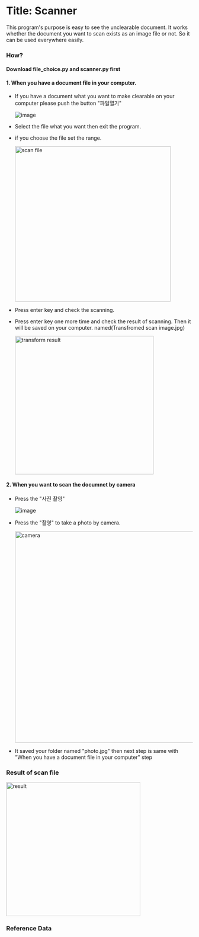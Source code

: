 # Title: Scanner

This program's purpose is easy to see the unclearable document. It works whether the document you want to scan exists as an image file or not. So it can be used everywhere easily.

### How?

#### Download file_choice.py and scanner.py first


#### 1. When you have a document file in your computer.   

  + If you have a document what you want to make clearable on your computer please push the button "파일열기"

       ![image](https://user-images.githubusercontent.com/113345127/207003277-efabe2e6-5a66-4478-882f-91179a912bb9.png)  
  
  + Select the file what you want then exit the program.      
  + if you choose the file set the range.
 
      <img width="420" alt="scan file" src="https://user-images.githubusercontent.com/113345127/207016506-8de16209-375d-4148-9014-245a4629b8bc.png">

 
 + Press enter key and check the scanning.   
 
 + Press enter key one more time and check the result of scanning. Then it will be saved on your computer.      named(Transfromed scan image.jpg)   

     <img width="374" alt="transform result" src="https://user-images.githubusercontent.com/113345127/207016187-3d1f125b-da0d-484a-84d6-39f5446a1c24.png">


#### 2. When you want to scan the documnet by camera

  + Press the "사진 촬영"   
  
    ![image](https://user-images.githubusercontent.com/113345127/207006487-d8668a9a-17c3-4e99-874a-3bb65cc2480d.png)
  
  + Press the "촬영" to take a photo by camera.   
  
   
      <img width="571" alt="camera" src="https://user-images.githubusercontent.com/113345127/207014684-e99887ad-a294-40a1-9239-41680b7ef0f4.png">

  + It saved your folder named "photo.jpg" then next step is same with "When you have a document file in your computer" step


### Result of scan file   


    
   <img width="362" alt="result" src="https://user-images.githubusercontent.com/113345127/207014313-f98b71ed-6948-4a92-a169-2ca06c42aba5.png">



### Reference Data







